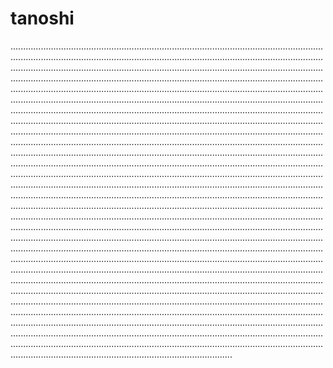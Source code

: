 # tanoshi
....................................................................................................................................................................................................................................................................................................................................................................................................................................................................................................................................................................................................................................................................................................................................................................................................................................................................................................................................................................................................................................................................................................................................................................................................................................................................................................................................................................................................................................................................................................................................................................................................................................................................................................................................................................................................................................................................................................................................................................................................................................................................................................................................................................................................................................................................................................................................................................................................................................................................................................................................................................................................................................................................................................................................................................................................................................................................................................................................................................................................................................................................................................................................................................................................................................................................................................................................................................................................................................................................................................................................................................................................................................................................................................................................................................................................................................